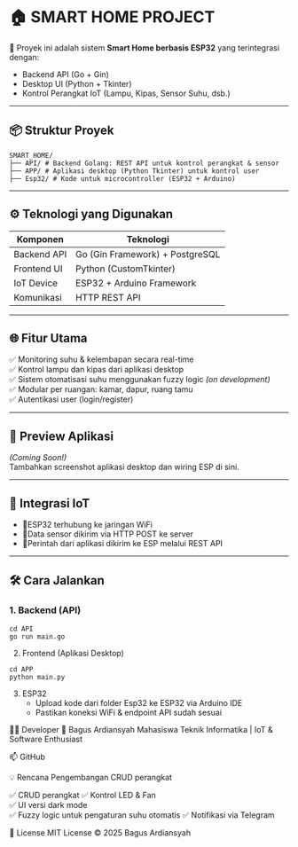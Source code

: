 # 🏠 SMART HOME PROJECT

🚀 Proyek ini adalah sistem **Smart Home berbasis ESP32** yang terintegrasi dengan:
- Backend API (Go + Gin)
- Desktop UI (Python + Tkinter)
- Kontrol Perangkat IoT (Lampu, Kipas, Sensor Suhu, dsb.)

---

## 📦 Struktur Proyek

```
SMART_HOME/
├── API/ # Backend Golang: REST API untuk kontrol perangkat & sensor
├── APP/ # Aplikasi desktop (Python Tkinter) untuk kontrol user
├── Esp32/ # Kode untuk microcontroller (ESP32 + Arduino)
```


---

## ⚙️ Teknologi yang Digunakan

| Komponen     | Teknologi                         |
|--------------|-----------------------------------|
| Backend API  | Go (Gin Framework) + PostgreSQL   |
| Frontend UI  | Python (CustomTkinter)            |
| IoT Device   | ESP32 + Arduino Framework         |
| Komunikasi   | HTTP REST API                     |

---

## 🌐 Fitur Utama

✅ Monitoring suhu & kelembapan secara real-time  
✅ Kontrol lampu dan kipas dari aplikasi desktop  
✅ Sistem otomatisasi suhu menggunakan fuzzy logic *(on development)*  
✅ Modular per ruangan: kamar, dapur, ruang tamu  
✅ Autentikasi user (login/register)  

---

## 📸 Preview Aplikasi

*(Coming Soon!)*  
Tambahkan screenshot aplikasi desktop dan wiring ESP di sini.

---

## 📡 Integrasi IoT

- 📍ESP32 terhubung ke jaringan WiFi
- 📍Data sensor dikirim via HTTP POST ke server
- 📍Perintah dari aplikasi dikirim ke ESP melalui REST API

---

## 🛠 Cara Jalankan

### 1. Backend (API)
```
cd API
go run main.go
```

2. Frontend (Aplikasi Desktop)
```
cd APP
python main.py
```

3. ESP32
   - Upload kode dari folder Esp32 ke ESP32 via Arduino IDE
   - Pastikan koneksi WiFi & endpoint API sudah sesuai
  
👨‍💻 Developer
👤 Bagus Ardiansyah
Mahasiswa Teknik Informatika | IoT & Software Enthusiast

📫 GitHub


💡 Rencana Pengembangan
 CRUD perangkat

✅ CRUD perangkat 
✅ Kontrol LED & Fan  
✅ UI versi dark mode  
✅ Fuzzy logic untuk pengaturan suhu otomatis
✅ Notifikasi via Telegram 

 📜 License
MIT License © 2025 Bagus Ardiansyah

